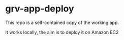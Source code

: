 # grv-app-deploy

This repo is a self-contained copy of the working app.

It works locally, the aim is to deploy it on Amazon EC2
